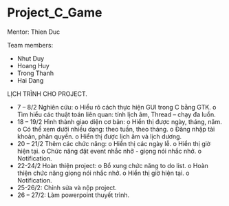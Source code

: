 # Project_C_Game
Mentor: Thien Duc 

Team members:
- Nhut Duy
- Hoang Huy
- Trong Thanh
- Hai Dang

LỊCH TRÌNH CHO PROJECT.
-	 7 – 8/2 Nghiên cứu:
o	Hiểu rõ cách thực hiện GUI trong C bằng GTK.
o	Tìm hiểu các thuật toán liên quan: tính lịch âm, Thread – chạy đa luồn.
-	18 – 19/2 Hình thành giao diện cơ bản:
o	Hiển thị được ngày, tháng, năm.
o	Có thể xem dưới nhiều dạng: theo tuần, theo tháng.
o	Đăng nhập tài khoản, phân quyền.
o	Hiển thị được lịch âm và lịch dương.
-	20 – 21/2 Thêm các chức năng:
o	Hiển thị các ngày lễ.
o	Hiển thị giờ hiện tại.
o	Chức năng đặt event nhắc nhở - giọng nói nhắc nhở.
o	Notification.
-	22-24/2 Hoàn thiện project:
o	Bổ xung chức năng to do list.
o	Hoàn thiện chức năng giọng nói nhắc nhở.
o	Hiển thị giờ hiện tại.
o	Notification.
- 25-26/2: Chỉnh sửa và nộp project.
- 26 – 27/2: Làm powerpoint thuyết trình.

